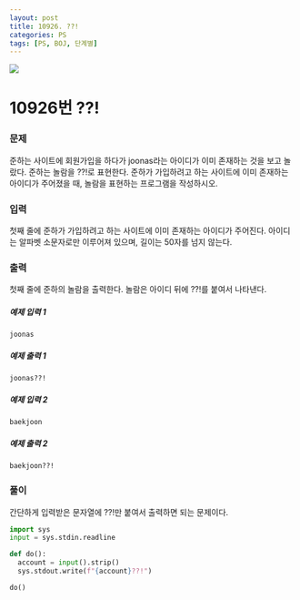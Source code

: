 ```yaml
---
layout: post
title: 10926. ??!
categories: PS
tags: [PS, BOJ, 단계별]
---
```


<img src="https://onlinejudgeimages.s3-ap-northeast-1.amazonaws.com/images/boj-og.png" />

# 10926번 ??!

### 문제

준하는 사이트에 회원가입을 하다가 joonas라는 아이디가 이미 존재하는 것을 보고 놀랐다. 준하는 놀람을 ??!로 표현한다. 준하가 가입하려고 하는 사이트에 이미 존재하는 아이디가 주어졌을 때, 놀람을 표현하는 프로그램을 작성하시오.

### 입력

첫째 줄에 준하가 가입하려고 하는 사이트에 이미 존재하는 아이디가 주어진다. 아이디는 알파벳 소문자로만 이루어져 있으며, 길이는 50자를 넘지 않는다.

### 출력

첫째 줄에 준하의 놀람을 출력한다. 놀람은 아이디 뒤에 ??!를 붙여서 나타낸다.

##### 예제 입력 1

```
joonas
```

##### 예제 출력 1

```
joonas??!
```

##### 예제 입력 2

```
baekjoon
```

##### 예제 출력 2

```
baekjoon??!
```

### 풀이

간단하게 입력받은 문자열에 ??!만 붙여서 출력하면 되는 문제이다.

```python
import sys
input = sys.stdin.readline

def do():
  account = input().strip()
  sys.stdout.write(f"{account}??!")

do()

```
